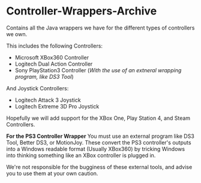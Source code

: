 # Controller-Wrappers-Archive

Contains all the Java wrappers we have for the different types of controllers we own.

This includes the following Controllers:
* Microsoft XBox360 Controller
* Logitech Dual Action Controller
* Sony PlayStation3 Controller (*With the use of an extneral wrapping program, like DS3 Tool*)


And Joystick Controllers:
* Logitech Attack 3 Joystick
* Logitech Extreme 3D Pro Joystick

Hopefully we will add support for the XBox One, Play Station 4, and Steam Controllers.

**For the PS3 Controller Wrapper**
You must use an external program like DS3 Tool, Better DS3, or MotionJoy.
These convert the PS3 controller's outputs into a Windows readable format (Usually XBox360) by tricking Windows into thinking something like an XBox controller is plugged in.

We're not responsible for the bugginess of these external tools, and advise you to use them at your own caution.
